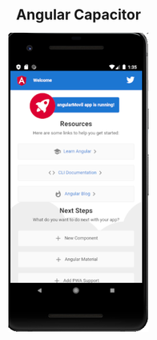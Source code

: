   <h1 align="center"> Angular Capacitor</h1>
  <center><img src="imagenes/imagen.PNG"/></center>
  
  
